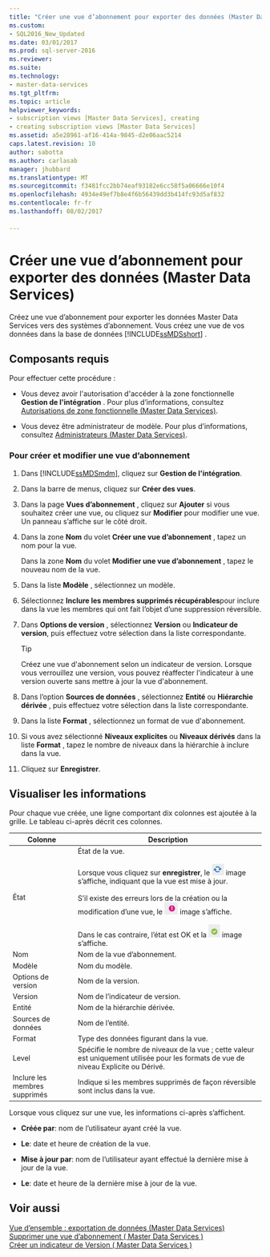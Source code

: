 ```yaml
---
title: "Créer une vue d’abonnement pour exporter des données (Master Data Services) | Documents Microsoft"
ms.custom:
- SQL2016_New_Updated
ms.date: 03/01/2017
ms.prod: sql-server-2016
ms.reviewer: 
ms.suite: 
ms.technology:
- master-data-services
ms.tgt_pltfrm: 
ms.topic: article
helpviewer_keywords:
- subscription views [Master Data Services], creating
- creating subscription views [Master Data Services]
ms.assetid: a5e28961-af16-414a-9845-d2e06aac5214
caps.latest.revision: 10
author: sabotta
ms.author: carlasab
manager: jhubbard
ms.translationtype: MT
ms.sourcegitcommit: f3481fcc2bb74eaf93182e6cc58f5a06666e10f4
ms.openlocfilehash: 4934e49ef7b8e4f6b56439dd3b414fc93d5af832
ms.contentlocale: fr-fr
ms.lasthandoff: 08/02/2017

---
```

# <a name="create-a-subscription-view-to-export-data-master-data-services"></a>Créer une vue d’abonnement pour exporter des données (Master Data Services)
  Créez une vue d’abonnement pour exporter les données Master Data Services vers des systèmes d’abonnement. Vous créez une vue de vos données dans la base de données [!INCLUDE[ssMDSshort](../includes/ssmdsshort-md.md)] .  
  
## <a name="prerequisites"></a>Composants requis  
 Pour effectuer cette procédure :  
  
-   Vous devez avoir l'autorisation d'accéder à la zone fonctionnelle **Gestion de l'intégration** . Pour plus d’informations, consultez [Autorisations de zone fonctionnelle &#40;Master Data Services&#41;](../master-data-services/functional-area-permissions-master-data-services.md).  
  
-   Vous devez être administrateur de modèle. Pour plus d’informations, consultez [Administrateurs &#40;Master Data Services&#41;](../master-data-services/administrators-master-data-services.md).  
  
### <a name="to-create-and-edit-a-subscription-view"></a>Pour créer et modifier une vue d’abonnement  
  
1.  Dans [!INCLUDE[ssMDSmdm](../includes/ssmdsmdm-md.md)], cliquez sur **Gestion de l'intégration**.  
  
2.  Dans la barre de menus, cliquez sur **Créer des vues**.  
  
3.  Dans la page **Vues d’abonnement** , cliquez sur **Ajouter** si vous souhaitez créer une vue, ou cliquez sur **Modifier** pour modifier une vue. Un panneau s’affiche sur le côté droit.  
  
4.  Dans la zone **Nom** du volet **Créer une vue d’abonnement** , tapez un nom pour la vue.  
  
     Dans la zone **Nom** du volet **Modifier une vue d’abonnement** , tapez le nouveau nom de la vue.  
  
5.  Dans la liste **Modèle** , sélectionnez un modèle.  
  
6.  Sélectionnez **Inclure les membres supprimés récupérables**pour inclure dans la vue les membres qui ont fait l’objet d’une suppression réversible.  
  
7.  Dans **Options de version** , sélectionnez **Version** ou **Indicateur de version**, puis effectuez votre sélection dans la liste correspondante.  
  
    > [!TIP]  
    >  Créez une vue d'abonnement selon un indicateur de version. Lorsque vous verrouillez une version, vous pouvez réaffecter l'indicateur à une version ouverte sans mettre à jour la vue d'abonnement.  
  
8.  Dans l’option **Sources de données** , sélectionnez **Entité** ou **Hiérarchie dérivée** , puis effectuez votre sélection dans la liste correspondante.  
  
9. Dans la liste **Format** , sélectionnez un format de vue d'abonnement.  
  
10. Si vous avez sélectionné **Niveaux explicites** ou **Niveaux dérivés** dans la liste **Format** , tapez le nombre de niveaux dans la hiérarchie à inclure dans la vue.  
  
11. Cliquez sur **Enregistrer**.  
  
## <a name="view-information"></a>Visualiser les informations  
 Pour chaque vue créée, une ligne comportant dix colonnes est ajoutée à la grille. Le tableau ci-après décrit ces colonnes.  
  
|Colonne|Description|  
|------------|-----------------|  
|État|État de la vue.<br /><br /> Lorsque vous cliquez sur **enregistrer**, le ![icône de mise à jour d’état](../master-data-services/media/mds-statusicon-updating.png "icône de mise à jour d’état") image s’affiche, indiquant que la vue est mise à jour.<br /><br /> S’il existe des erreurs lors de la création ou la modification d’une vue, le ![icône de statut d’erreur](../master-data-services/media/mds-statusicon-error.png "icône de statut d’erreur") image s’affiche.<br /><br /> Dans le cas contraire, l’état est OK et la ![icône pour l’état OK](../master-data-services/media/mds-statusicon-ok.png "icône pour l’état OK") image s’affiche.|  
|Nom|Nom de la vue d’abonnement.|  
|Modèle|Nom du modèle.|  
|Options de version|Nom de la version.|  
|Version|Nom de l’indicateur de version.|  
|Entité|Nom de la hiérarchie dérivée.|  
|Sources de données|Nom de l’entité.|  
|Format|Type des données figurant dans la vue.|  
|Level|Spécifie le nombre de niveaux de la vue ; cette valeur est uniquement utilisée pour les formats de vue de niveau Explicite ou Dérivé.|  
|Inclure les membres supprimés|Indique si les membres supprimés de façon réversible sont inclus dans la vue.|  
  
 Lorsque vous cliquez sur une vue, les informations ci-après s’affichent.  
  
-   **Créée par**: nom de l’utilisateur ayant créé la vue.  
  
-   **Le**: date et heure de création de la vue.  
  
-   **Mise à jour par**: nom de l’utilisateur ayant effectué la dernière mise à jour de la vue.  
  
-   **Le**: date et heure de la dernière mise à jour de la vue.  
  
## <a name="see-also"></a>Voir aussi  
 [Vue d’ensemble : exportation de données &#40;Master Data Services&#41;](../master-data-services/overview-exporting-data-master-data-services.md)   
 [Supprimer une vue d’abonnement &#40; Master Data Services &#41;](../master-data-services/delete-a-subscription-view-master-data-services.md)   
 [Créer un indicateur de Version &#40; Master Data Services &#41;](../master-data-services/create-a-version-flag-master-data-services.md)  
  
  
